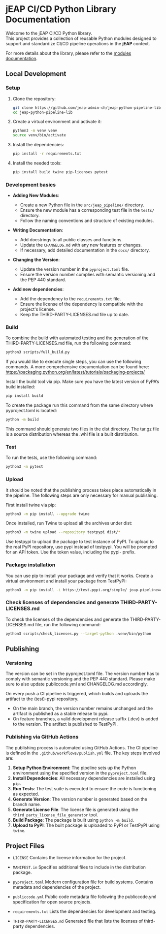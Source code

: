 # jEAP CI/CD Python Library Documentation

Welcome to the jEAP CI/CD Python library.  
This project provides a collection of reusable Python modules designed to support and standardize CI/CD pipeline operations in the **jEAP** context.

For more details about the library, please refer to the [modules documentation](docs/index.md).

## Local Development

### Setup

1. Clone the repository:
    ```bash
    git clone https://github.com/jeap-admin-ch/jeap-python-pipeline-lib.git
    cd jeap-python-pipeline-lib
    ```

2. Create a virtual environment and activate it:
    ```bash
    python3 -m venv venv
    source venv/bin/activate
    ```

3. Install the dependencies:
    ```bash
    pip install -r requirements.txt
    ```

4. Install the needed tools:
    ```bash
    pip install build twine pip-licenses pytest
    ```

### Development basics

* **Adding New Modules**:
    - Create a new Python file in the `src/jeap_pipeline/` directory.
    - Ensure the new module has a corresponding test file in the `tests/` directory.
    - Follow the naming conventions and structure of existing modules.

* **Writing Documentation**:
    - Add docstrings to all public classes and functions.
    - Update the `CHANGELOG.md` with any new features or changes.
    - If necessary, add detailed documentation in the `docs/` directory.

* **Changing the Version**:
    - Update the version number in the `pyproject.toml` file.
    - Ensure the version number complies with semantic versioning and the PEP 440 standard.

* **Add new dependencies**:
    - Add the dependency to the `requirements.txt` file.
    - Ensure the license of the dependency is compatible with the project's license.
    - Keep the THIRD-PARTY-LICENSES.md file up to date.

### Build

To combine the build with automated testing and the generation of the THIRD-PARTY-LICENSES.md file, run the following command:

```bash
python3 scripts/full_build.py
```
If you would like to execute single steps, you can use the following commands.
A more comprehensive documentation can be found here: https://packaging.python.org/en/latest/tutorials/packaging-projects/

Install the build tool via pip. Make sure you have the latest version of PyPA’s build installed:
```bash
pip install build
```
To create the package run this command from the same directory where pyproject.toml is located:
```bash
python -m build
```
This command should generate two files in the dist directory. The tar.gz file is a source distribution whereas the .whl file is a built distribution.

### Test

To run the tests, use the following command:
```bash
python3 -m pytest
```

### Upload

It should be noted that the publishing process takes place automatically in the pipeline. The following steps are only necessary for manual publishing.

First install twine via pip:
```bash
python3 -m pip install --upgrade twine
```

Once installed, run Twine to upload all the archives under dist:
```bash
python3 -m twine upload --repository testpypi dist/*
```
Use testpypi to upload the package to test instance of PyPI. To upload to the real PyPI repository, use pypi instead of testpypi.
You will be prompted for an API token. Use the token value, including the pypi- prefix.

### Package installation

You can use pip to install your package and verify that it works. Create a virtual environment and install your package from TestPyPI:
```bash
python3 -m pip install -i https://test.pypi.org/simple/ jeap-pipeline==0.1.0
```

### Check licenses of dependencies and generate THIRD-PARTY-LICENSES.md

To check the licenses of the dependencies and generate the THIRD-PARTY-LICENSES.md file, run the following command:
```bash
python3 scripts/check_licenses.py --target-python .venv/bin/python
```

## Publishing

### Versioning
The version can be set in the pyproject.toml file. The version number has to comply with semantic versioning and the PEP 440 standard.
Please make sure to also update publiccode.yml and CHANGELOG.md accordingly.

On every push a CI pipeline is triggered, which builds and uploads the artifact to the (test)-pypi repository.
* On the main branch, the version number remains unchanged and the artifact is published as a stable release to pypi.
* On feature branches, a valid development release suffix (.dev<timestamp>) is added to the version. The artifact is published to TestPyPI.

### Publishing via GitHub Actions
The publishing process is automated using GitHub Actions. The CI pipeline is defined in the `.github/workflows/publish.yml` file. The key steps involved are:

1. **Setup Python Environment**: The pipeline sets up the Python environment using the specified version in the `pyproject.toml` file.
2. **Install Dependencies**: All necessary dependencies are installed using `pip`.
3. **Run Tests**: The test suite is executed to ensure the code is functioning as expected.
4. **Generate Version**: The version number is generated based on the branch name.
5. **Generate License File**: The license file is generated using the `third_party_license_file_generator` tool.
6. **Build Package**: The package is built using `python -m build`.
7. **Upload to PyPI**: The built package is uploaded to PyPI or TestPyPI using `twine`.

## Project Files

* `LICENSE`
Contains the license information for the project.

* `MANIFEST.in`
Specifies additional files to include in the distribution package.

* `pyproject.toml`
Modern configuration file for build systems. Contains metadata and dependencies of the project.

* `publiccode.yml`
Public code metadata file following the publiccode.yml specification for open source projects.

* `requirements.txt`
Lists the dependencies for development and testing.

* `THIRD-PARTY-LICENSES.md`
Generated file that lists the licenses of third-party dependencies.

